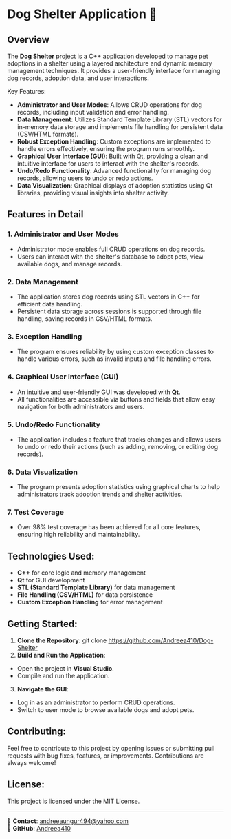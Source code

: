 # Dog Shelter Application 🐶

## Overview
The **Dog Shelter** project is a C++ application developed to manage pet adoptions in a shelter using a layered architecture and dynamic memory management techniques. It provides a user-friendly interface for managing dog records, adoption data, and user interactions.

Key Features:
- **Administrator and User Modes**: Allows CRUD operations for dog records, including input validation and error handling.
- **Data Management**: Utilizes Standard Template Library (STL) vectors for in-memory data storage and implements file handling for persistent data (CSV/HTML formats).
- **Robust Exception Handling**: Custom exceptions are implemented to handle errors effectively, ensuring the program runs smoothly.
- **Graphical User Interface (GUI)**: Built with Qt, providing a clean and intuitive interface for users to interact with the shelter's records.
- **Undo/Redo Functionality**: Advanced functionality for managing dog records, allowing users to undo or redo actions.
- **Data Visualization**: Graphical displays of adoption statistics using Qt libraries, providing visual insights into shelter activity.

## Features in Detail

### 1. **Administrator and User Modes**
   - Administrator mode enables full CRUD operations on dog records.
   - Users can interact with the shelter's database to adopt pets, view available dogs, and manage records.

### 2. **Data Management**
   - The application stores dog records using STL vectors in C++ for efficient data handling.
   - Persistent data storage across sessions is supported through file handling, saving records in CSV/HTML formats.

### 3. **Exception Handling**
   - The program ensures reliability by using custom exception classes to handle various errors, such as invalid inputs and file handling errors.

### 4. **Graphical User Interface (GUI)**
   - An intuitive and user-friendly GUI was developed with **Qt**.
   - All functionalities are accessible via buttons and fields that allow easy navigation for both administrators and users.

### 5. **Undo/Redo Functionality**
   - The application includes a feature that tracks changes and allows users to undo or redo their actions (such as adding, removing, or editing dog records).

### 6. **Data Visualization**
   - The program presents adoption statistics using graphical charts to help administrators track adoption trends and shelter activities.

### 7. **Test Coverage**
   - Over 98% test coverage has been achieved for all core features, ensuring high reliability and maintainability.

## Technologies Used:
- **C++** for core logic and memory management
- **Qt** for GUI development
- **STL (Standard Template Library)** for data management
- **File Handling (CSV/HTML)** for data persistence
- **Custom Exception Handling** for error management

## Getting Started:
1. **Clone the Repository**:
git clone https://github.com/Andreea410/Dog-Shelter
2. **Build and Run the Application**:
- Open the project in **Visual Studio**.
- Compile and run the application.

3. **Navigate the GUI**:
- Log in as an administrator to perform CRUD operations.
- Switch to user mode to browse available dogs and adopt pets.

## Contributing:
Feel free to contribute to this project by opening issues or submitting pull requests with bug fixes, features, or improvements. Contributions are always welcome!

## License:
This project is licensed under the MIT License.

---

📧 **Contact**: andreeaungur494@yahoo.com  
🔗 **GitHub**: [Andreea410](https://github.com/Andreea410)
